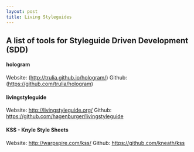 ```yaml
---
layout: post
title: Living Styleguides
---
```


## A list of tools for Styleguide Driven Development (SDD)

#### hologram

Website: (http://trulia.github.io/hologram/)
Github: (https://github.com/trulia/hologram)

#### livingstyleguide

Website: http://livingstyleguide.org/
Github: https://github.com/hagenburger/livingstyleguide

#### KSS - Knyle Style Sheets

Website: http://warpspire.com/kss/
Github: https://github.com/kneath/kss
